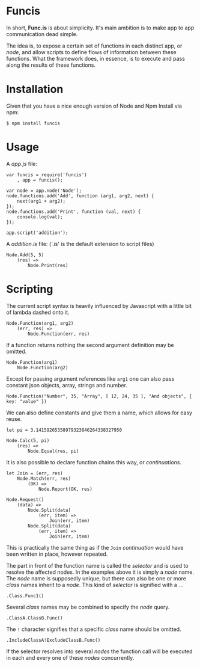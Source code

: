Funcis
======

In short, **Func.is** is about simplicity.  It's main ambition is to make app to app communication dead simple.

The idea is, to expose a certain set of functions in each distinct app, or *node*, and allow scripts to define flows of information between these functions.  What the framework does, in essence, is to execute and pass along the results of these functions.


Installation
============

Given that you have a nice enough version of Node and Npm
Install via npm:

	$ npm install funcis

Usage
=====

A *app.js* file:

	var funcis = require('funcis')
		, app = funcis();

	var node = app.node('Node');
	node.functions.add('Add', function (arg1, arg2, next) {
		next(arg1 + arg2);
	});
	node.functions.add('Print', function (val, next) {
		console.log(val);
	});
	
	app.script('addition');

A *addition.is* file: ('.is' is the default extension to script files)

	Node.Add(5, 5)
		(res) =>
			Node.Print(res)

Scripting
=========

The current script syntax is heavily influenced by Javascript with a little bit of lambda dashed onto it.

	Node.Function(arg1, arg2)
		(err, res) =>
			Node.Function(err, res)

If a function returns nothing the second argument definition may be omitted.

	Node.Function(arg1)
		Node.Function(arg2)

Except for passing argument references like `arg1` one can also pass constant json objects, array, strings and number.

	Node.Function("Number", 35, "Array", [ 12, 24, 35 ], "And objects", { key: "value" })

We can also define constants and give them a name, which allows for easy reuse.

	let pi = 3.14159265358979323846264338327950

	Node.Calc(5, pi)
		(res) =>
			Node.Equal(res, pi)

It is also possible to declare function chains this way, or *continuations*.

	let Join = (err, res)
		Node.Match(err, res)
			(OK) =>
				Node.Report(OK, res)

	Node.Request()
		(data) =>
			Node.Split(data)
				(err, item) =>
					Join(err, item)
			Node.Split(data)
				(err, item) =>
					Join(err, item)

This is practically the same thing as if the `Join` *continuation* would have been written in place, however repeated.

The part in front of the function name is called the *selector* and is used to resolve the affected nodes.  In the examples above it is simply a *node* name.  The *node* name is supposedly unique, but there can also be one or more *class* names inherit to a *node*.  This kind of *selector* is signified with a `.`.

	.Class.Func1()
		
Several *class* names may be combined to specify the *node* query.  
	
	.ClassA.ClassB.Func()

The `!` character signifies that a specific *class* name should be omitted.

	.IncludeClassA!ExcludeClassB.Func()

If the selector resolves into several *nodes* the function call will be executed in each and every one of these *nodes* concurrently.
